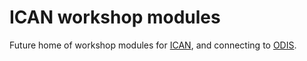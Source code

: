 # ICAN workshop modules
Future home of workshop modules for [ICAN](https://ican.iode.org/), 
and connecting to [ODIS](https://github.com/iodepo/odis-arch).
